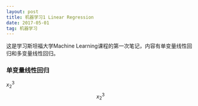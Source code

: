 ```yaml
---
layout: post
title: 机器学习1 Linear Regression
date: 2017-05-01 
tag: 机器学习
---   
```


  这是学习斯坦福大学Machine Learning课程的第一次笔记，内容有单变量线性回归和多变量线性回归。

### 单变量线性回归
	
  $x^3_2$
  $$x^3_2$$
	
    

